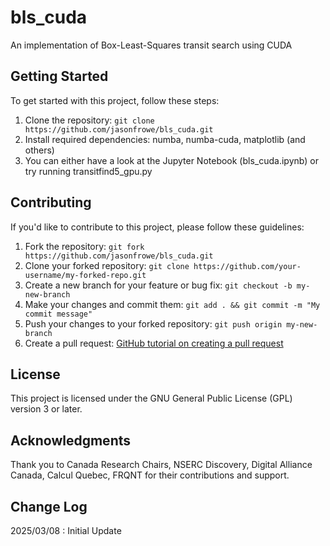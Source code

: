 # bls_cuda
An implementation of Box-Least-Squares transit search using CUDA

## Getting Started
To get started with this project, follow these steps:
1. Clone the repository: `git clone https://github.com/jasonfrowe/bls_cuda.git`
2. Install required dependencies:  numba, numba-cuda, matplotlib (and others)
3. You can either have a look at the Jupyter Notebook (bls_cuda.ipynb) or try running transitfind5_gpu.py

## Contributing
If you'd like to contribute to this project, please follow these guidelines:

1. Fork the repository: `git fork https://github.com/jasonfrowe/bls_cuda.git`
2. Clone your forked repository: `git clone https://github.com/your-username/my-forked-repo.git`
3. Create a new branch for your feature or bug fix: `git checkout -b my-new-branch`
4. Make your changes and commit them: `git add . && git commit -m "My commit message"`
5. Push your changes to your forked repository: `git push origin my-new-branch`
6. Create a pull request: [GitHub tutorial on creating a pull request](https://help.github.com/articles/creating-a-pull-request/)

## License
This project is licensed under the GNU General Public License (GPL) version 3 or later.

## Acknowledgments
Thank you to Canada Research Chairs, NSERC Discovery, Digital Alliance Canada, Calcul Quebec, FRQNT for their contributions and support.

## Change Log
2025/03/08 : Initial Update
